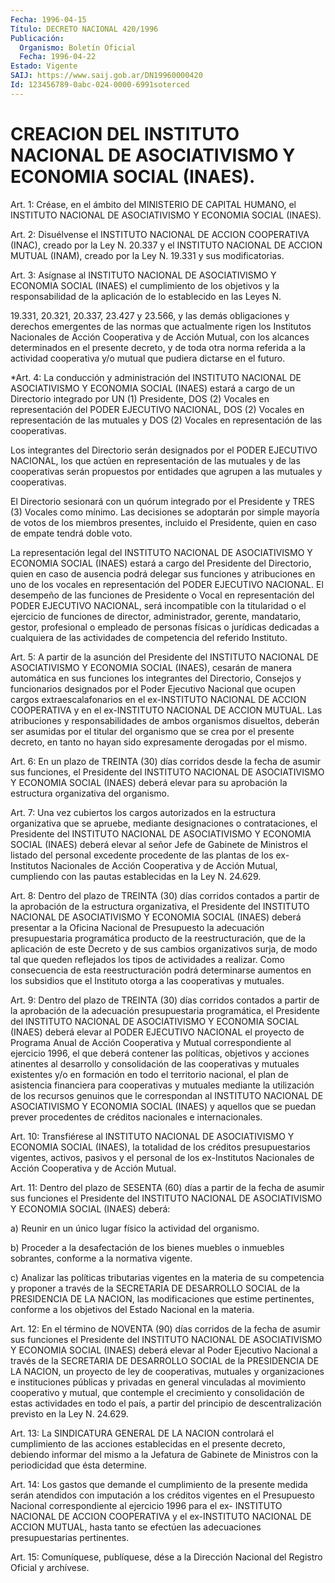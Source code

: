 ```yaml
---
Fecha: 1996-04-15
Título: DECRETO NACIONAL 420/1996
Publicación:
  Organismo: Boletín Oficial
  Fecha: 1996-04-22
Estado: Vigente
SAIJ: https://www.saij.gob.ar/DN19960000420
Id: 123456789-0abc-024-0000-6991soterced
---
```

# CREACION DEL INSTITUTO NACIONAL DE ASOCIATIVISMO Y ECONOMIA SOCIAL (INAES).

<a id="1"></a>
Art. 1: Créase, en el ámbito del MINISTERIO DE CAPITAL HUMANO, el INSTITUTO NACIONAL DE ASOCIATIVISMO Y ECONOMIA SOCIAL (INAES).

<a id="2"></a>
Art. 2: Disuélvense el INSTITUTO NACIONAL DE ACCION COOPERATIVA (INAC), creado por la Ley N. 20.337 y el INSTITUTO NACIONAL DE ACCION MUTUAL (INAM), creado por la Ley N. 19.331 y sus modificatorias.

<a id="3"></a>
Art. 3: Asígnase al INSTITUTO NACIONAL DE ASOCIATIVISMO Y ECONOMIA SOCIAL (INAES) el cumplimiento de los objetivos y la responsabilidad de la aplicación de lo establecido en las Leyes N.

19.331, 20.321, 20.337, 23.427 y 23.566, y las demás obligaciones y derechos emergentes de las normas que actualmente rigen los Institutos Nacionales de Acción Cooperativa y de Acción Mutual, con los alcances determinados en el presente decreto, y de toda otra norma referida a la actividad cooperativa y/o mutual que pudiera dictarse en el futuro.

<a id="4"></a>
*Art. 4: La conducción y administración del INSTITUTO NACIONAL DE ASOCIATIVISMO Y ECONOMIA SOCIAL (INAES) estará a cargo de un Directorio integrado por UN (1) Presidente, DOS (2) Vocales en representación del PODER EJECUTIVO NACIONAL, DOS (2) Vocales en representación de las mutuales y DOS (2) Vocales en representación de las cooperativas.

Los integrantes del Directorio serán designados por el PODER EJECUTIVO NACIONAL, los que actúen en representación de las mutuales y de las cooperativas serán propuestos por entidades que agrupen a las mutuales y cooperativas.

El Directorio sesionará con un quórum integrado por el Presidente y TRES (3) Vocales como mínimo. Las decisiones se adoptarán por simple mayoría de votos de los miembros presentes, incluido el Presidente, quien en caso de empate tendrá doble voto.

La representación legal del INSTITUTO NACIONAL DE ASOCIATIVISMO Y ECONOMIA SOCIAL (INAES) estará a cargo del Presidente del Directorio, quien en caso de ausencia podrá delegar sus funciones y atribuciones en uno de los vocales en representación del PODER EJECUTIVO NACIONAL. El desempeño de las funciones de Presidente o Vocal en representación del PODER EJECUTIVO NACIONAL, será incompatible con la titularidad o el ejercicio de funciones de director, administrador, gerente, mandatario, gestor, profesional o empleado de personas físicas o jurídicas dedicadas a cualquiera de las actividades de competencia del referido Instituto.

<a id="5"></a>
Art. 5: A partir de la asunción del Presidente del INSTITUTO NACIONAL DE ASOCIATIVISMO Y ECONOMIA SOCIAL (INAES), cesarán de manera automática en sus funciones los integrantes del Directorio, Consejos y funcionarios designados por el Poder Ejecutivo Nacional que ocupen cargos extraescalafonarios en el ex-INSTITUTO NACIONAL DE ACCION COOPERATIVA y en el ex-INSTITUTO NACIONAL DE ACCION MUTUAL. Las atribuciones y responsabilidades de ambos organismos disueltos, deberán ser asumidas por el titular del organismo que se crea por el presente decreto, en tanto no hayan sido expresamente derogadas por el mismo.

<a id="6"></a>
Art. 6: En un plazo de TREINTA (30) días corridos desde la fecha de asumir sus funciones, el Presidente del INSTITUTO NACIONAL DE ASOCIATIVISMO Y ECONOMIA SOCIAL (INAES) deberá elevar para su aprobación la estructura organizativa del organismo.

<a id="7"></a>
Art. 7: Una vez cubiertos los cargos autorizados en la estructura organizativa que se apruebe, mediante designaciones o contrataciones, el Presidente del INSTITUTO NACIONAL DE ASOCIATIVISMO Y ECONOMIA SOCIAL (INAES) deberá elevar al señor Jefe de Gabinete de Ministros el listado del personal excedente procedente de las plantas de los ex-Institutos Nacionales de Acción Cooperativa y de Acción Mutual, cumpliendo con las pautas establecidas en la Ley N. 24.629.

<a id="8"></a>
Art. 8: Dentro del plazo de TREINTA (30) días corridos contados a partir de la aprobación de la estructura organizativa, el Presidente del INSTITUTO NACIONAL DE ASOCIATIVISMO Y ECONOMIA SOCIAL (INAES) deberá presentar a la Oficina Nacional de Presupuesto la adecuación presupuestaria programática producto de la reestructuración, que de la aplicación de este Decreto y de sus cambios organizativos surja, de modo tal que queden reflejados los tipos de actividades a realizar. Como consecuencia de esta reestructuración podrá determinarse aumentos en los subsidios que el Instituto otorga a las cooperativas y mutuales.

<a id="9"></a>
Art. 9: Dentro del plazo de TREINTA (30) días corridos contados a partir de la aprobación de la adecuación presupuestaria programática, el Presidente del INSTITUTO NACIONAL DE ASOCIATIVISMO Y ECONOMIA SOCIAL (INAES) deberá elevar al PODER EJECUTIVO NACIONAL el proyecto de Programa Anual de Acción Cooperativa y Mutual correspondiente al ejercicio 1996, el que deberá contener las políticas, objetivos y acciones atinentes al desarrollo y consolidación de las cooperativas y mutuales existentes y/o en formación en todo el territorio nacional, el plan de asistencia financiera para cooperativas y mutuales mediante la utilización de los recursos genuinos que le correspondan al INSTITUTO NACIONAL DE ASOCIATIVISMO Y ECONOMIA SOCIAL (INAES) y aquellos que se puedan prever procedentes de créditos nacionales e internacionales.

<a id="10"></a>
Art. 10: Transfiérese al INSTITUTO NACIONAL DE ASOCIATIVISMO Y ECONOMIA SOCIAL (INAES), la totalidad de los créditos presupuestarios vigentes, activos, pasivos y el personal de los ex-Institutos Nacionales de Acción Cooperativa y de Acción Mutual.

<a id="11"></a>
Art. 11: Dentro del plazo de SESENTA (60) días a partir de la fecha de asumir sus funciones el Presidente del INSTITUTO NACIONAL DE ASOCIATIVISMO Y ECONOMIA SOCIAL (INAES) deberá:

a) Reunir en un único lugar físico la actividad del organismo.

b) Proceder a la desafectación de los bienes muebles o inmuebles sobrantes, conforme a la normativa vigente.

c) Analizar las políticas tributarias vigentes en la materia de su competencia y proponer a través de la SECRETARIA DE DESARROLLO SOCIAL de la PRESIDENCIA DE LA NACION, las modificaciones que estime pertinentes, conforme a los objetivos del Estado Nacional en la materia.

<a id="12"></a>
Art. 12: En el término de NOVENTA (90) días corridos de la fecha de asumir sus funciones el Presidente del INSTITUTO NACIONAL DE ASOCIATIVISMO Y ECONOMIA SOCIAL (INAES) deberá elevar al Poder Ejecutivo Nacional a través de la SECRETARIA DE DESARROLLO SOCIAL de la PRESIDENCIA DE LA NACION, un proyecto de ley de cooperativas, mutuales y organizaciones e instituciones públicas y privadas en general vinculadas al movimiento cooperativo y mutual, que contemple el crecimiento y consolidación de estas actividades en todo el país, a partir del principio de descentralización previsto en la Ley N. 24.629.

<a id="13"></a>
Art. 13: La SINDICATURA GENERAL DE LA NACION controlará el cumplimiento de las acciones establecidas en el presente decreto, debiendo informar del mismo a la Jefatura de Gabinete de Ministros con la periodicidad que ésta determine.

<a id="14"></a>
Art. 14: Los gastos que demande el cumplimiento de la presente medida serán atendidos con imputación a los créditos vigentes en el Presupuesto Nacional correspondiente al ejercicio 1996 para el ex- INSTITUTO NACIONAL DE ACCION COOPERATIVA y el ex-INSTITUTO NACIONAL DE ACCION MUTUAL, hasta tanto se efectúen las adecuaciones presupuestarias pertinentes.

<a id="15"></a>
Art. 15: Comuníquese, publíquese, dése a la Dirección Nacional del Registro Oficial y archívese.